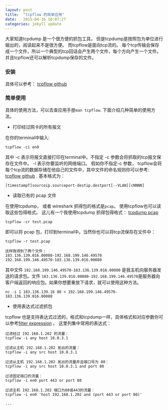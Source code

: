 ```yaml
---
layout: post
title:  "tcpflow 的简单应用"
date:   2015-04-16 10:07:27
categories: jekyll update
---
```


大家知道tcpdump 是一个很方便的抓包工具， 但是tcpdump是按照包为单位进行输出的，阅读起来不是很方便。  而tcpflow是面向tcp流的。 每个tcp传输会保存成一个文件，所以一个典型的tcp回话会产生两个文件，每个方向产生一个文件。 并且tcpflow还可以解析tcpdump保存的文件。

### 安装
具体可以参考： [tcpflow github](https://github.com/simsong/tcpflow)


### 简单使用

具体的使用方法，可以去查应用手册`man tcpflow`. 下面介绍几种简单的使用方法。


* 打印经过网卡的所有报文


在你的terminal中输入:

	tcpflow -ci en0

其中 -c 表示将报文直接打印在terminal中。不指定 -c 参数会将抓取的tcp报文保存在文件中。
-i 表示你要监听的网络端口。 假如你不指定-c 参数， tcpflow会将每个tcp流的数据存储在他自己的文件中，其中文件的命名规则你可以参考: [tcpflow github](https://github.com/simsong/tcpflow) . 基本格式为：

	[timestampT]sourceip.sourceport-destip.destport[--VLAN][cNNNN]

* 读取已有的 pcap 文件

在使用tcpdump， 或者 wireshark 抓得包的格式是`pcap`。 使用tcpflow也可以读取这些包得格式。
这儿有一个我使用tcpdump 抓得包得格式： [tcpdump pcap](http://rwxf.qiniudn.com/test.pcap)

	tcpflow -cr test.pcap

即可以将 pcap 包，打印到terminal中。当然你也可以将tcp流保存在文件中：

	tcpflow -r test.pcap
	 
	这样我得到了两个文件：
	183.136.139.016.00080-192.168.199.146.49570
	192.168.199.146.49570-183.136.139.016.00080

其中文件 `192.168.199.146.49570-183.136.139.016.00080` 是我主机向服务器发送的请求包。文件 `183.136.139.016.00080-192.168.199.146.49570`是服务器向客户端返回的响应包。如果你想要重放下请求，就可以使用这种方法。

	nc -i 1 183.136.139.16 80 < 192.168.199.146.49570-183.136.139.016.00080

* 使用表达式过滤抓包

tcpflow 也是支持表达式过滤的，格式和tcpdump一样，具体格式和对应参数你可以参考[filter expression](http://linux.die.net/man/7/pcap-filter) 。 这里列集中常用的表达式：

	过滤经过 192.168.1.202 的流量：
	tcpflow -i any host 10.0.3.1

	过滤从主机 192.168.1.202 发出的流量：
	tcpflow -i any src host 10.0.3.1

	过滤从主机 192.168.1.202 发出的流量并且端口号为 80：
	tcpflow -i any src host 10.0.3.1 and port 80

	过滤固定端口的流量：
	tcpflow -i en0 port 443 or port 80

	过滤主机 192.168.1.202 端口为80或443的流量：
	tcpflow -i en0 'host 192.168.1.202 and (port 443 or port 80)'

	...
